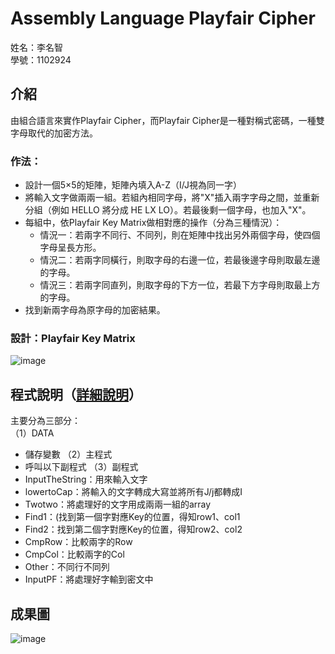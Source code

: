 # Assembly Language Playfair Cipher
姓名：李名智  
學號：1102924  
## 介紹
   由組合語言來實作Playfair Cipher，而Playfair Cipher是一種對稱式密碼，一種雙字母取代的加密方法。
### 作法：
- 設計一個5×5的矩陣，矩陣內填入A-Z（I/J視為同一字）
- 將輸入文字做兩兩一組。若組內相同字母，將"X"插入兩字字母之間，並重新分組（例如  HELLO 將分成 HE LX LO）。若最後剩一個字母，也加入"X"。
- 每組中，依Playfair Key Matrix做相對應的操作（分為三種情況）：
  - 情況一：若兩字不同行、不同列，則在矩陣中找出另外兩個字母，使四個字母呈長方形。
  - 情況二：若兩字同橫行，則取字母的右邊一位，若最後邊字母則取最左邊的字母。
  - 情況三：若兩字同直列，則取字母的下方一位，若最下方字母則取最上方的字母。
- 找到新兩字母為原字母的加密結果。
### 設計：Playfair Key Matrix
![image](https://github.com/user-attachments/assets/7257e03f-b9ba-4223-9e7b-8e30753826a2)
## 程式說明（[詳細說明](https://github.com/MingChih123/AssemblyLanguage_PlayfairCipher/blob/main/Playfair%20Cipher%E7%A8%8B%E5%BC%8F%E8%AA%AA%E6%98%8E.pdf)）
主要分為三部分：  
（1）DATA
- 儲存變數
（2）主程式
- 呼叫以下副程式
（3）副程式
- InputTheString：用來輸入文字
- lowertoCap：將輸入的文字轉成大寫並將所有J/j都轉成I
- Twotwo：將處理好的文字用成兩兩一組的array
- Find1：(找到第一個字對應Key的位置，得知row1、col1
- Find2：找到第二個字對應Key的位置，得知row2、col2
- CmpRow：比較兩字的Row
- CmpCol：比較兩字的Col
- Other：不同行不同列
- InputPF：將處理好字輸到密文中

## 成果圖
![image](https://github.com/user-attachments/assets/c63e2c48-3e1b-4b50-acba-592cce923dbc)
